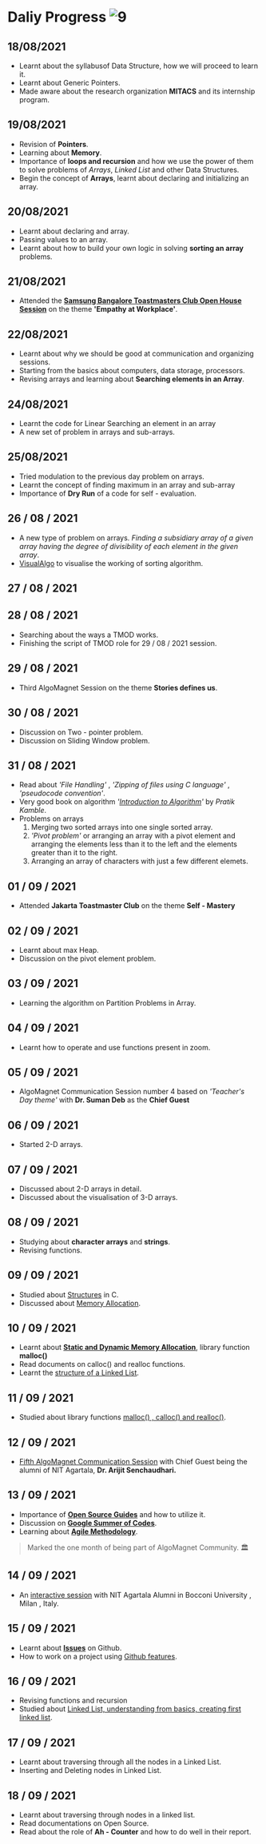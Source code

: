 # Daliy Progress ![9](https://user-images.githubusercontent.com/74143496/129934373-dd5b001f-01ab-40c3-8637-846576f37738.jpg)
## 18/08/2021
* Learnt about the syllabusof Data Structure, how we will proceed to learn it.
*  Learnt about Generic Pointers. 
*  Made aware about the research organization **MITACS** and its internship program.
## 19/08/2021
* Revision of **Pointers**.
* Learning about **Memory**.
* Importance of **loops and recursion** and how we use the power of them to solve problems of *Arrays*, *Linked List* and other Data Structures.
* Begin the concept of **Arrays**, learnt about declaring and initializing an array.
## 20/08/2021
* Learnt about declaring and array.
* Passing values to an array.
* Learnt about how to build your own logic in solving **sorting an array** problems.
## 21/08/2021
* Attended the **[Samsung Bangalore Toastmasters Club Open House Session](https://github.com/cleanhand/phase-1-kartikjain2001/blob/main/Communication%20Sessions/Samsung%20Bangalore%20Toastmasters%20Club%20Open%20House%20Session.md)** on the theme **'Empathy at Workplace'**.
## 22/08/2021
* Learnt about why we should be good at communication and organizing sessions.
* Starting from the basics about computers, data storage, processors.
* Revising arrays and learning about **Searching elements in an Array**.
## 24/08/2021
* Learnt the code for Linear Searching an element in an array
* A new set of problem in arrays and sub-arrays.
## 25/08/2021
* Tried modulation to the previous day problem on arrays.
* Learnt the concept of finding maximum in an array and sub-array
* Importance of **Dry Run** of a code for self - evaluation.
## 26 / 08 / 2021
* A new type of problem on arrays. *Finding a subsidiary array of a given array having the degree of divisibility of each element in the given array*.
* [VisualAlgo](https://visualgo.net/en/sorting) to visualise the working of sorting algorithm.
## 27 / 08 / 2021
## 28 / 08 / 2021
* Searching about the ways a TMOD works.
* Finishing the script of TMOD role for 29 / 08 / 2021 session.
## 29 / 08 / 2021
* Third AlgoMagnet Session on the theme **Stories defines us**.
## 30 / 08 / 2021
* Discussion on Two - pointer problem.
* Discussion on Sliding Window problem.
## 31 / 08 / 2021
* Read about *'File Handling'* , *'Zipping of files using C language'* , *'pseudocode convention'*.
* Very good book on algorithm *'[Introduction to Algorithm](https://web.iiit.ac.in/~pratik.kamble/storage/Algorithms/Cormen_Algorithms_3rd.pdf)'* by *Pratik Kamble*.
* Problems on arrays
  1. Merging two sorted arrays into one single sorted array.
  2. *'Pivot problem'* or arranging an array with a pivot element and arranging the elements less than it to the left and the elements greater than it to the right.
  3. Arranging an array of characters with just a few different elemets.
## 01 / 09 / 2021
* Attended **Jakarta Toastmaster Club** on the theme **Self - Mastery** 
## 02 / 09 / 2021
* Learnt about max Heap.
* Discussion on the pivot element problem.
## 03 / 09 / 2021
* Learning the algorithm on Partition Problems in Array.
## 04 / 09 / 2021
* Learnt how to operate and use functions present in zoom.
## 05 / 09 / 2021
* AlgoMagnet Communication Session number 4 based on *'Teacher's Day theme'* with **Dr. Suman Deb** as the **Chief Guest**
## 06 / 09 / 2021
* Started 2-D arrays.
## 07 / 09 / 2021
* Discussed about 2-D arrays in detail.
* Discussed about the visualisation of 3-D arrays.
## 08 / 09 / 2021
* Studying about **character arrays** and **strings**.
* Revising functions.
## 09 / 09 / 2021
* Studied about [Structures](https://github.com/cleanhand/phase-1-kartikjain2001/blob/main/Linked%20List/Structures.md) in C.
* Discussed about [Memory Allocation](https://github.com/cleanhand/phase-1-kartikjain2001/blob/main/Static%20Memory%20Allocation%20and%20Dynamic%20Memory%20Allocation.md).
## 10 / 09 / 2021
* Learnt about **[Static and Dynamic Memory Allocation](https://github.com/cleanhand/phase-1-kartikjain2001/blob/main/Static%20Memory%20Allocation%20and%20Dynamic%20Memory%20Allocation.md)**, library function **malloc()**
* Read documents on calloc() and realloc functions.
* Learnt the [structure of a Linked List](https://github.com/cleanhand/phase-1-kartikjain2001/blob/main/Linked%20List/Structure%20of%20Linked%20List.md).
## 11 / 09 / 2021
* Studied about library functions [malloc() , calloc() and realloc()](https://github.com/cleanhand/phase-1-kartikjain2001/blob/main/Linked%20List/Dynamic%20Memory%20Allocation%20functions.md).
## 12 / 09 / 2021
* [Fifth AlgoMagnet Communication Session](https://github.com/cleanhand/phase-1-kartikjain2001/blob/main/Communication%20Sessions/Fifth%20AlgoMagnet%20Communication%20Session.md) with Chief Guest being the alumni of NIT Agartala, **Dr. Arijit Senchaudhari.**

## 13 / 09 / 2021
* Importance of **[Open Source Guides](https://github.com/cleanhand/phase-1-kartikjain2001/blob/main/Open%20Source%20Guide/Open%20Source%20.md)** and how to utilize it.
* Discussion on **[Google Summer of Codes](https://github.com/cleanhand/phase-1-kartikjain2001/blob/main/GSOC/About.md)**.
* Learning about **[Agile Methodology](https://github.com/cleanhand/phase-1-kartikjain2001/blob/main/Agile%20Methodology/Agile%20Methodology.md)**.
> Marked the one month of being part of AlgoMagnet Community. 🏛️
## 14 / 09 / 2021
* An [interactive session](https://github.com/cleanhand/phase-1-kartikjain2001/blob/main/Communication%20Sessions/NITA%20Alumni%20from%20Bocconi%20University%20%2C%20Milan%20%2C%20Italy.md) with NIT Agartala Alumni in Bocconi University , Milan , Italy.
## 15 / 09 / 2021
* Learnt about **[Issues](https://docs.github.com/en/issues/tracking-your-work-with-issues/about-issues)** on Github.
* How to work on a project using [Github features](https://docs.github.com/en/get-started/quickstart).
## 16 / 09 / 2021
* Revising functions and recursion
* Studied about [Linked List, understanding from basics, creating first linked list](https://github.com/cleanhand/phase-1-kartikjain2001/blob/main/Linked%20List/Structure%20of%20Linked%20List.md).
## 17 / 09 / 2021
* Learnt about traversing through all the nodes in a Linked List.
* Inserting and Deleting nodes in Linked List.
## 18 / 09 / 2021
* Learnt about traversing through nodes in a linked list.
* Read documentations on Open Source.
* Read about the role of **Ah - Counter** and how to do well in their report.



















